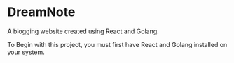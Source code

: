 # DreamNote
A blogging website created using React and Golang.

To Begin with this project, you must first have React and Golang installed on your system.
